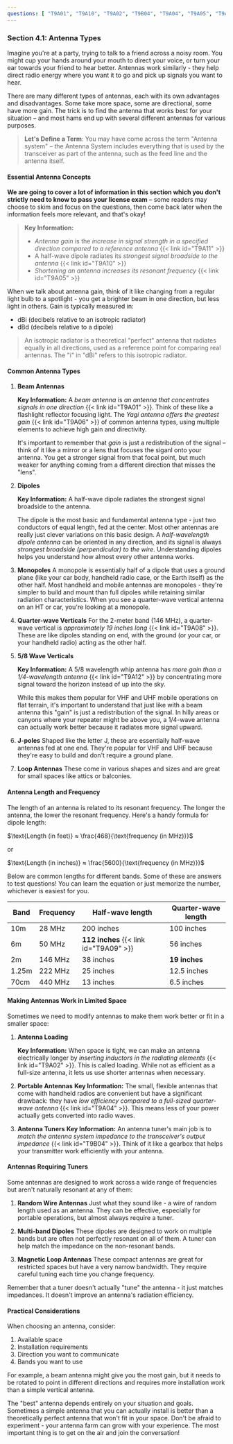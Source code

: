 ```yaml
---
questions: [ "T9A01", "T9A10", "T9A02", "T9B04", "T9A04", "T9A05", "T9A11", "T9A12", "T9A06", "T9A08", "T9A09" ]
---
```


### Section 4.1: Antenna Types

Imagine you're at a party, trying to talk to a friend across a noisy room. You might cup your hands around your mouth to direct your voice, or turn your ear towards your friend to hear better. Antennas work similarly - they help direct radio energy where you want it to go and pick up signals you want to hear.

There are many different types of antennas, each with its own advantages and disadvantages. Some take more space, some are directional, some have more gain. The trick is to find the antenna that works best for your situation – and most hams end up with several different antennas for various purposes.

> **Let's Define a Term**: You may have come across the term "Antenna system" – the Antenna System includes everything that is used by the transceiver as part of the antenna, such as the feed line and the antenna itself.

#### Essential Antenna Concepts

**We are going to cover a lot of information in this section which you don't strictly need to know to pass your license exam** – some readers may choose to skim and focus on the questions, then come back later when the information feels more relevant, and that's okay!

> **Key Information:** 
> - *Antenna gain* is the *increase in signal strength in a specified direction compared to a reference antenna* {{< link id="T9A11" >}}
> - A half-wave dipole radiates its *strongest signal broadside to the antenna* {{< link id="T9A10" >}}
> - *Shortening an antenna increases its resonant frequency* {{< link id="T9A05" >}}

When we talk about antenna gain, think of it like changing from a regular light bulb to a spotlight - you get a brighter beam in one direction, but less light in others. Gain is typically measured in:
- dBi (decibels relative to an isotropic radiator)
- dBd (decibels relative to a dipole)

> An isotropic radiator is a theoretical "perfect" antenna that radiates equally in all directions, used as a reference point for comparing real antennas. The "i" in "dBi" refers to this isotropic radiator.

#### Common Antenna Types

1. **Beam Antennas**
  
   **Key Information:** A *beam antenna* is *an antenna that concentrates signals in one direction* {{< link id="T9A01" >}}. Think of these like a flashlight reflector focusing light. The *Yagi antenna offers the greatest gain* {{< link id="T9A06" >}} of common antenna types, using multiple elements to achieve high gain and directivity.
   
   It's important to remember that *gain* is just a redistribution of the signal – think of it like a mirror or a lens that focuses the siganl onto your antenna. You get a stronger signal from that focal point, but much weaker for anything coming from a different direction that misses the "lens".

2. **Dipoles**
   
   **Key Information:** A half-wave dipole radiates the strongest signal broadside to the antenna.

   The dipole is the most basic and fundamental antenna type - just two conductors of equal length, fed at the center. Most other antennas are really just clever variations on this basic design. A *half-wavelength dipole antenna* can be oriented in any direction, and its signal is always *strongest broadside (perpendicular) to the wire*. Understanding dipoles helps you understand how almost every other antenna works.

3. **Monopoles**
   A monopole is essentially half of a dipole that uses a ground plane (like your car body, handheld radio case, or the Earth itself) as the other half. Most handheld and mobile antennas are monopoles - they're simpler to build and mount than full dipoles while retaining similar radiation characteristics. When you see a quarter-wave vertical antenna on an HT or car, you're looking at a monopole.

3. **Quarter-wave Verticals**
   For the 2-meter band (146 MHz), a quarter-wave vertical is *approximately 19 inches long* {{< link id="T9A08" >}}. These are like dipoles standing on end, with the ground (or your car, or your handheld radio) acting as the other half.

4. **5/8 Wave Verticals**

   **Key Information:** A 5/8 wavelength whip antenna has *more gain than a 1/4-wavelength antenna* {{< link id="T9A12" >}} by concentrating more signal toward the horizon instead of up into the sky.
   
   While this makes them popular for VHF and UHF mobile operations on flat terrain, it's important to understand that just like with a beam antenna this "gain" is just a redistribution of the signal. In hilly areas or canyons where your repeater might be above you, a 1/4-wave antenna can actually work better because it radiates more signal upward.

5. **J-poles**
   Shaped like the letter J, these are essentially half-wave antennas fed at one end. They're popular for VHF and UHF because they're easy to build and don't require a ground plane.

6. **Loop Antennas**
   These come in various shapes and sizes and are great for small spaces like attics or balconies.

#### Antenna Length and Frequency

The length of an antenna is related to its resonant frequency. The longer the antenna, the lower the resonant frequency. Here's a handy formula for dipole length:

$\text{Length (in feet)} ≈ \frac{468}{\text{frequency (in MHz)}}$

or

$\text{Length (in inches)} ≈ \frac{5600}{\text{frequency (in MHz)}}$

Below are common lengths for different bands. Some of these are answers to test questions! You can learn the equation or just memorize the number, whichever is easiest for you.

| Band  | Frequency | Half-wave length | Quarter-wave length |
|-------|-----------|------------------|---------------------|
| 10m   | 28 MHz    | 200 inches       | 100 inches          |
| 6m    | 50 MHz    | **112 inches** {{< link id="T9A09" >}}  | 56 inches          |
| 2m    | 146 MHz   | 38 inches        | **19 inches**       |
| 1.25m | 222 MHz   | 25 inches        | 12.5 inches         |
| 70cm  | 440 MHz   | 13 inches        | 6.5 inches          |

#### Making Antennas Work in Limited Space

Sometimes we need to modify antennas to make them work better or fit in a smaller space:

1. **Antenna Loading**

   **Key Information:** When space is tight, we can make an antenna electrically longer by *inserting inductors in the radiating elements* {{< link id="T9A02" >}}. This is called loading. While not as efficient as a full-size antenna, it lets us use shorter antennas when necessary.

2. **Portable Antennas**
   **Key Information:** The small, flexible antennas that come with handheld radios are convenient but have a significant drawback: they have *low efficiency compared to a full-sized quarter-wave antenna* {{< link id="T9A04" >}}. This means less of your power actually gets converted into radio waves.

3. **Antenna Tuners**
   **Key Information:** An antenna tuner's main job is to *match the antenna system impedance to the transceiver's output impedance* {{< link id="T9B04" >}}. Think of it like a gearbox that helps your transmitter work efficiently with your antenna.

#### Antennas Requiring Tuners

Some antennas are designed to work across a wide range of frequencies but aren't naturally resonant at any of them:

1. **Random Wire Antennas**
Just what they sound like - a wire of random length used as an antenna. They can be effective, especially for portable operations, but almost always require a tuner.

2. **Multi-band Dipoles**
These dipoles are designed to work on multiple bands but are often not perfectly resonant on all of them. A tuner can help match the impedance on the non-resonant bands.

3. **Magnetic Loop Antennas**
These compact antennas are great for restricted spaces but have a very narrow bandwidth. They require careful tuning each time you change frequency.

Remember that a tuner doesn't actually "tune" the antenna - it just matches impedances. It doesn't improve an antenna's radiation efficiency.

#### Practical Considerations

When choosing an antenna, consider:
1. Available space
2. Installation requirements
3. Direction you want to communicate
4. Bands you want to use

For example, a beam antenna might give you the most gain, but it needs to be rotated to point in different directions and requires more installation work than a simple vertical antenna.

The "best" antenna depends entirely on your situation and goals. Sometimes a simple antenna that you can actually install is better than a theoretically perfect antenna that won't fit in your space. Don't be afraid to experiment - your antenna farm can grow with your experience. The most important thing is to get on the air and join the conversation!
